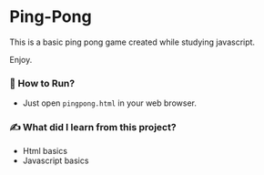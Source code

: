 # Ping-Pong
This is a basic ping pong game created while studying javascript.

Enjoy.


### 🚀 How to Run?
  - Just open `pingpong.html` in your web browser.
  
### ✍ What did I learn from this project?
  - Html basics
  - Javascript basics
